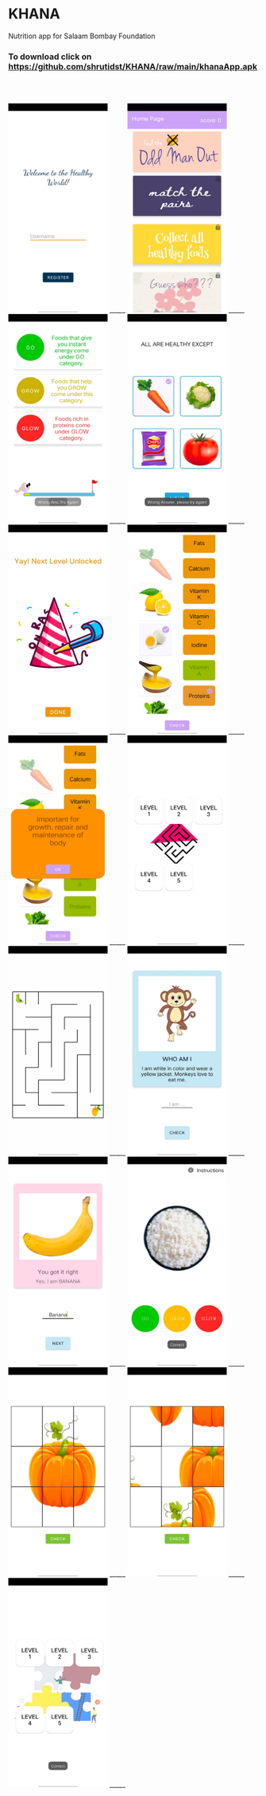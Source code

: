 # KHANA
Nutrition app for Salaam Bombay Foundation <br />
### To download click on https://github.com/shrutidst/KHANA/raw/main/khanaApp.apk
<br />
<br />
   
<img src="https://github.com/shrutidst/KHANA/blob/main/WhatsApp%20Image%202021-08-31%20at%2014.48.30.jpeg" width="200" height="420" />  _____
<img src="https://github.com/shrutidst/KHANA/blob/main/WhatsApp%20Image%202021-08-31%20at%2014.43.40.jpeg" width="200" height="420" /> _____
<img src="https://github.com/shrutidst/KHANA/blob/main/WhatsApp%20Image%202021-08-31%20at%2014.43.39.jpeg" width="200" height="420" /> _____
<img src="https://github.com/shrutidst/KHANA/blob/main/WhatsApp%20Image%202021-08-31%20at%2014.43.39%20(9).jpeg" width="200" height="420" /> _____
<img src="https://github.com/shrutidst/KHANA/blob/main/WhatsApp%20Image%202021-08-31%20at%2014.43.39%20(8).jpeg" width="200" height="420" /> _____
<img src="https://github.com/shrutidst/KHANA/blob/main/WhatsApp%20Image%202021-08-31%20at%2014.43.39%20(7).jpeg" width="200" height="420" /> _____
<img src="https://github.com/shrutidst/KHANA/blob/main/WhatsApp%20Image%202021-08-31%20at%2014.43.39%20(6).jpeg" width="200" height="420" /> _____
<img src="https://github.com/shrutidst/KHANA/blob/main/WhatsApp%20Image%202021-08-31%20at%2014.43.39%20(5).jpeg" width="200" height="420" /> _____
<img src="https://github.com/shrutidst/KHANA/blob/main/WhatsApp%20Image%202021-08-31%20at%2014.43.39%20(4).jpeg" width="200" height="420" /> _____
<img src="https://github.com/shrutidst/KHANA/blob/main/WhatsApp%20Image%202021-08-31%20at%2014.43.39%20(3).jpeg" width="200" height="420" /> _____
<img src="https://github.com/shrutidst/KHANA/blob/main/WhatsApp%20Image%202021-08-31%20at%2014.43.39%20(2).jpeg" width="200" height="420" /> _____
<img src="https://github.com/shrutidst/KHANA/blob/main/WhatsApp%20Image%202021-08-31%20at%2014.43.39%20(1).jpeg" width="200" height="420" /> _____
<img src="https://github.com/shrutidst/KHANA/blob/main/WhatsApp%20Image%202021-08-31%20at%2014.43.38.jpeg" width="200" height="420" /> _____
<img src="https://github.com/shrutidst/KHANA/blob/main/WhatsApp%20Image%202021-08-31%20at%2014.43.38%20(2).jpeg" width="200" height="420" /> _____
<img src="https://github.com/shrutidst/KHANA/blob/main/WhatsApp%20Image%202021-08-31%20at%2014.43.38%20(1).jpeg" width="200" height="420" /> _____
